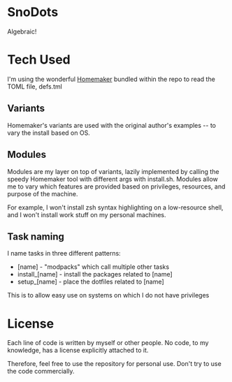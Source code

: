 # SnoDots
Algebraic!

# Tech Used
I'm using the wonderful [Homemaker](https://github.com/FooSoft/homemaker) bundled within the repo to read the TOML file, defs.tml

## Variants
Homemaker's variants are used with the original author's examples -- to vary the install based on OS.

## Modules
Modules are my layer on top of variants, lazily implemented by calling the speedy Homemaker tool with different args with install.sh. Modules allow me to vary which features are provided based on privileges, resources, and purpose of the machine.

For example, I won't install zsh syntax highlighting on a low-resource shell, and I won't install work stuff on my personal machines.

## Task naming
I name tasks in three different patterns:

- \[name\] - "modpacks" which call multiple other tasks
- install_\[name\] - install the packages related to \[name\]
- setup_\[name\] - place the dotfiles related to \[name\]

This is to allow easy use on systems on which I do not have privileges

# License
Each line of code is written by myself or other people. No code, to my knowledge, has a license explicitly attached to it.

Therefore, feel free to use the repository for personal use. Don't try to use the code commercially.

